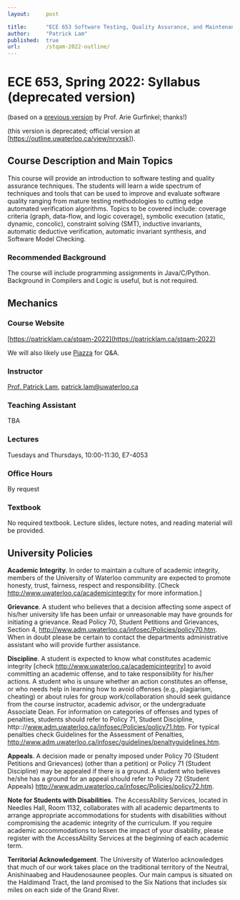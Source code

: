 ```yaml
---
layout:     post

title:      "ECE 653 Software Testing, Quality Assurance, and Maintenance, Spring 2022"
author:     "Patrick Lam"
published:  true
url:        /stqam-2022-outline/
---
```


<style>
 .intro-header { display: none; }
 .sidebar-container { display: none; }
</style>

# ECE 653, Spring 2022: Syllabus (deprecated version)
(based on a [previous version](https://ece.uwaterloo.ca/~agurfink/stqam/syllabus.html) by Prof. Arie Gurfinkel; thanks!)

(this version is deprecated; official version at [https://outline.uwaterloo.ca/view/nrvxsk]).

## Course Description and Main Topics

This course will provide an introduction to software testing and quality assurance techniques. The students will learn a wide spectrum of techniques and tools that can be used to improve and evaluate software quality ranging from mature testing methodologies to cutting edge automated verification algorithms. Topics to be covered include: coverage criteria (graph, data-flow, and logic coverage), symbolic execution (static, dynamic, concolic), constraint solving (SMT), inductive invariants, automatic deductive verification, automatic invariant synthesis, and Software Model Checking.

### Recommended Background

The course will include programming assignments in Java/C/Python. Background in Compilers and Logic is useful, but is not required.

## Mechanics

### Course Website

[https://patricklam.ca/stqam-2022](https://patricklam.ca/stqam-2022)

We will also likely use [Piazza](https://piazza.com) for Q&A.

### Instructor

[Prof. Patrick Lam](https://patricklam.ca), patrick.lam@uwaterloo.ca

### Teaching Assistant

TBA

### Lectures

Tuesdays and Thursdays, 10:00-11:30, E7-4053

### Office Hours

By request

### Textbook

No required textbook. Lecture slides, lecture notes, and reading material will be provided.


## University Policies

**Academic Integrity**. In order to maintain a culture of academic integrity, members of the University of Waterloo community are expected to promote honesty, trust, fairness, respect and responsibility. [Check http://www.uwaterloo.ca/academicintegrity for more information.]

**Grievance**. A student who believes that a decision affecting some aspect of his/her university life has been unfair or unreasonable may have grounds for initiating a grievance. Read Policy 70, Student Petitions and Grievances, Section 4, http://www.adm.uwaterloo.ca/infosec/Policies/policy70.htm. When in doubt please be certain to contact the departments administrative assistant who will provide further assistance.

**Discipline**. A student is expected to know what constitutes academic integrity [check http://www.uwaterloo.ca/academicintegrity] to avoid committing an academic offense, and to take responsibility for his/her actions. A student who is unsure whether an action constitutes an offense, or who needs help in learning how to avoid offenses (e.g., plagiarism, cheating) or about rules for group work/collaboration should seek guidance from the course instructor, academic advisor, or the undergraduate Associate Dean. For information on categories of offenses and types of penalties, students should refer to Policy 71, Student Discipline, http:://www.adm.uwaterloo.ca/infosec/Policies/policy71.htm. For typical penalties check Guidelines for the Assessment of Penalties, http://www.adm.uwaterloo.ca/infosec/guidelines/penaltyguidelines.htm.

**Appeals**. A decision made or penalty imposed under Policy 70 (Student Petitions and Grievances) (other than a petition) or Policy 71 (Student Discipline) may be appealed if there is a ground. A student who believes he/she has a ground for an appeal should refer to Policy 72 (Student Appeals) http://www.adm.uwaterloo.ca/infosec/Policies/policy72.htm.

**Note for Students with Disabilities**. The AccessAbility Services, located in Needles Hall, Room 1132, collaborates with all academic departments to arrange appropriate accommodations for students with disabilities without compromising the academic integrity of the curriculum. If you require academic accommodations to lessen the impact of your disability, please register with the AccessAbility Services at the beginning of each academic term.

**Territorial Acknowledgement**. The University of Waterloo acknowledges that much of our work takes place on the traditional territory of the Neutral, Anishinaabeg and Haudenosaunee peoples. Our main campus is situated on the Haldimand Tract, the land promised to the Six Nations that includes six miles on each side of the Grand River.
